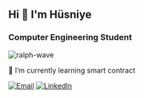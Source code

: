 
## Hi 👋   I'm Hüsniye 

### Computer Engineering Student


![ralph-wave](https://user-images.githubusercontent.com/85956625/199945612-59f481fc-e4d3-45c9-9537-eebe7e39a958.gif)




 🔭 I’m currently learning smart contract 
<p align="center">

<a href="mailto:husniye.capanoglu@gmail.com"><img alt="Email" src="https://img.shields.io/badge/Email-husniye.capanoglu@gmail.com-blue?style=flat&logo=gmail"></a>
<a href="https://www.linkedin.com/in/h%C3%BCsniye-%C3%A7apano%C4%9Flu-ba8086215//" target="_blank"><img alt="LinkedIn" src="https://img.shields.io/badge/LinkedIn-@HüsniyeÇapanoglu-blue?style=flat&logo=linkedin"></a>

</p>
<br />
<br/>


